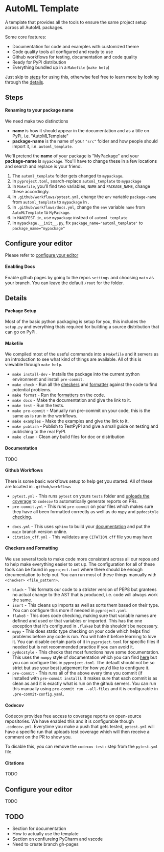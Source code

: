 # AutoML Template
A template that provides all the tools to ensure the same project setup across all AutoML packages.

Some core features:
* Documentation for code and examples with customized theme
* Code quality tools all configured and ready to use
* Github workflows for testing, documentation and code quality
* Ready for PyPI distribution
* Everything bundled up in a `Makefile` (`make help`)

Just skip to [steps](#steps) for using this, otherwise feel free to learn more by looking through the [details](#details).

## Steps

#### Renaming to your package name
We need make two distinctions
* **name** is how it should appear in the documentation and as a title on PyPi, i.e. "AutoMLTemplate"
* **package-name** is the name of your `"src"` folder and how people should import it, i.e. `automl_template`.

We'll pretend the **name** of your package is "MyPackage" and your **package-name**  is `mypackage`. You'll have to change these in a few locations and search and replace is your friend.
1. The `automl_template` folder gets changed to `mypackage`.
2. In `pyproject.toml`, search-replace `automl_template` to `mypackage`
3. In `Makefile`, you'll find two variables, `NAME` and `PACKAGE_NAME`, change these accordingly.
4. In `.github/workflows/pytest.yml`, change the `env` variable `package-name` from `automl_template` to `mypackage` in .
5. In `.github/workflows/docs.yml`, change the `env` variable `name` from `AutoMLTemplate` to `MyPackage`.
6. In `MANIFEST.in`, use `mypackage` instead of `automl_template`
7. In `mypackage.__init__.py`, fix `package_name="automl_template"` to `package_name="mypackage"`

## Configure your editor
Please refer to [configure your editor](#configure-your-editor)

#### Enabling Docs
Enable github pages by going to the repos `settings` and choosing `main` as your branch. You can leave the default `/root` for the folder.

## Details

#### Package Setup
Most of the basic python packaging is setup for you, this includes the `setup.py` and everything thats required for building a source distribution that can go on PyPi.

#### Makefile
We compiled most of the useful commands into a `Makefile` and it servers as an introduction to see what kind of things are available. All of this is viewable through `make help`.
* `make install-dev` - Installs the package into the current python environment and install `pre-commit`.
* `make check` - Run all the [checkers](#checkers-and-formatting) and [formatter](#checkers-and-formatting) against the code to find potential problems.
* `make format` - Run the [formatters](#checkers-and-formatting) on the code.
* `make docs` - Make the documentation and give the link to it.
* `make test` - Run the tests.
* `make pre-commit` - Manually run pre-commit on your code, this is the same as is run in the workflows.
* `make examples` - Make the examples and give the link to it.
* `make publish` - Publish to TestPyPI and give a small guide on testing and publishing to the real PyPI.
* `make clean` - Clean any build files for doc or distribution


#### Documentation
TODO

#### Github Workflows
There is some basic workflows setup to help get you started. All of these are located in `.github/workflows`
* `pytest.yml` - This runs `pytest` on yours `tests` folder and [uploads the coverage](#codecov) to `codecov` to automatically generate reports on PRs.
* `pre-commit.yml` - This runs `pre-commit` on your files which makes sure they have all been formatted correctly as well as do `mypy` and `pydocstyle` [checking](#checkers-and-formatting).
- `docs.yml` - This uses `sphinx` to build your [documentation](#documentation) and put the `main` branch version online.
- `citation_cff.yml` - This validates any `CITATION.cff` file you may have

#### Checkers and Formatting
We use several tools to make code more consistent across all our repos and to help make everything easier to set up. The configuration for all of these tools can be found in `pyproject.toml` where there should be enough documentation to help out. You can run most of these things manually with `<checker> <file_pattern>`.
* `black` - This formats our code to a stricter version of PEP8 but grantees no actual change to the AST that is produced, i.e. code will always work the same.
* `isort` - This cleans up imports as well as sorts them based on their type. You can configure this more if needed in `pyproject.yaml`.
* `flake8` - This does code checking, making sure that variable names are defined and used or that variables or imported. This has the one exception that it's configured in `.flake8` but this shouldn't be necessary.
* `mypy` - This does static type checking on your code which helps find problems before any code is run. You will hate it before learning to love it. You can disable certain parts of it in `pyproject.toml` for specific files if needed but is not recommended practice if you can avoid it.
* `pydocstyle` - This checks that most functions have some documentation. This uses the `numpy` style of documentation which you can find [here](https://numpydoc.readthedocs.io/en/latest/format.html) but you can configure this in `pyproject.toml`. The default should not be so strict but use your best judgement for how you'd like to configure it.
* `pre-commit` - This runs all of the above every time you commit (if installed with `pre-commit install`). It makes sure that each commit is as clean as and it is exactly what is run on the github servers. You can run this manually using `pre-commit run --all-files` and it is configurable in `.pre-commit-config.yaml`.

#### Codecov
Codecov provides free access to coverage reports on open-source repositories. We have enabled this and it is configurable though `.codecov.yml`. Everytime you make a push that gets tested, `pytest.yml` will have a specific run that uploads test coverage which will then receive a comment on the PR to show you.

To disable this, you can remove the `codecov-test:` step from the `pytest.yml` file.

#### Citations
TODO

## Configure your editor
TODO

## TODO
* Section for documentation
* How to actually use the template
* Section on confiureing PyCharm and vscode
* Need to create branch gh-pages
